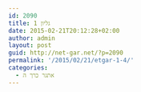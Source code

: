 ```yaml
---
id: 2090
title: גליון 1
date: 2015-02-21T20:12:28+02:00
author: admin
layout: post
guid: http://net-gar.net/?p=2090
permalink: '/2015/02/21/etgar-1-4/'
categories:
  - אתגר כרך ה
---
```

